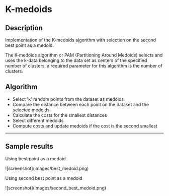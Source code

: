 # K-medoids

<!DOCTYPE html>
<html lang="en">
<head>
</head>
<body>
    <div class="jumbotron">
        <div class="col-sm-8 mx-auto">
          <h2>Description</h2>
          <p>Implementation of the K-medoids algorithm with selection on the second best point as a medoid.</p>         
          <p>The K-medoids algorithm or PAM (Partitioning Around Medoids) selects and uses the k-data belonging to the data set as centers of the specified number of clusters, a required parameter for this algorithm is the number of clusters. </p>
          <h2>Algorithm</h2>
            <ul>
                <li>Select 'k' random points from the dataset as medoids</li>
                <li>Compare the distance between each point on the dataset and the selected medoids</li>
                <li>Calculate the costs for the smallest distances</li>
                <li>Select different medoids</li>
                <li>Compute costs and update medoids if the cost is the second smallest</li>
            </ul>
            <hr>
         <h2>Sample results</h2>
         <p>Using best point as a medoid</p>
            ![screenshot](images/best_medoid.png)
            <br>
            <p>Using second best point as a medoid</p>
            ![screenshot](images/second_best_medoid.png)
        </div>
      </div>
</body>
</html>
